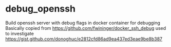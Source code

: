 # debug_openssh
Build openssh server with debug flags in docker container for debugging
Basically copied from https://github.com/fwininger/docker_ssh_debug
used to investigate https://gist.github.com/donoghuc/e2812cfd86ad9ea437ed3eae9be8b387
